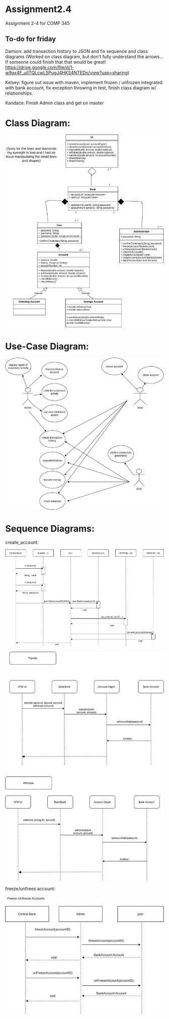 # Assignment2.4
Assignment 2-4 for COMP 345

## To-do for friday
Damion: add transaction history to JSON and fix sequence and class diagrams
  (Worked on class diagram, but don't fully understand the arrows... If someone could finish that that would be great! https://drive.google.com/file/d/1-w9ax4F_uIlTQLcwL5PugJ4HKS4NTEDn/view?usp=sharing)

Kelsey: figure out issue with maven, implement frozen / unfrozen integrated with bank account, fix exception throwing in test, finish class diagram w/ relationships.

Kandace: Finish Admin class and get on master

# Class Diagram:

![class_diagram](/imagesForReadme/class_diagram.png)

# Use-Case Diagram:

![use_case_diagram](/imagesForReadme/use_case_diagram.png)


# Sequence Diagrams:

create_account:

![create_account](/imagesForReadme/create_account_sequence.png)

![](/imagesForReadme/kelsey_sequence_diagram.png)

freeze/unfrees account:

![freeze/unfreeze account](/imagesForReadme/freezeAccount.png)
